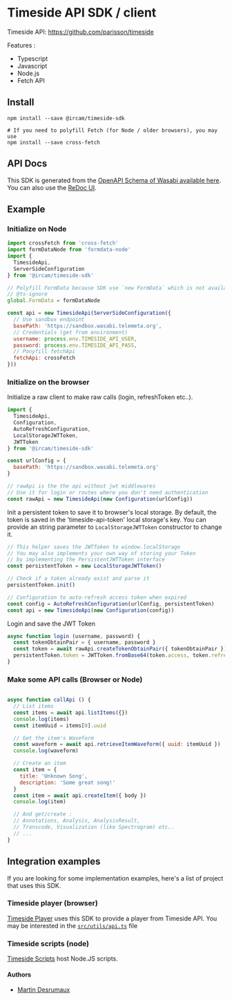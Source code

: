 # Timeside API SDK / client 

Timeside API: https://github.com/parisson/timeside

Features :
- Typescript
- Javascript
- Node.js
- Fetch API

## Install

```
npm install --save @ircam/timeside-sdk

# If you need to polyfill Fetch (for Node / older browsers), you may use
npm install --save cross-fetch
```

## API Docs

This SDK is generated from the [OpenAPI Schema of Wasabi available here](https://sandbox.wasabi.telemeta.org/timeside/api/schema/).    
You can also use the [ReDoc UI](https://sandbox.wasabi.telemeta.org/timeside/api/docs/).

## Example

### Initialize on Node

```javascript
import crossFetch from 'cross-fetch'
import formDataNode from 'formdata-node'
import {
  TimesideApi,
  ServerSideConfiguration
} from '@ircam/timeside-sdk'

// Polyfill FormData because SDK use `new FormData` which is not available in Node.
// @ts-ignore
global.FormData = formDataNode

const api = new TimesideApi(ServerSideConfiguration({
  // Use sandbox endpoint
  basePath: 'https://sandbox.wasabi.telemeta.org',
  // Credentials (get from environment)
  username: process.env.TIMESIDE_API_USER,
  password: process.env.TIMESIDE_API_PASS,
  // Ponyfill fetchApi
  fetchApi: crossFetch
}))
```

### Initialize on the browser

Initialize a raw client to make raw calls (login, refreshToken etc..).

```javascript
import {
  TimesideApi,
  Configuration,
  AutoRefreshConfiguration,
  LocalStorageJWTToken,
  JWTToken
} from '@ircam/timeside-sdk'

const urlConfig = {
  basePath: 'https://sandbox.wasabi.telemeta.org'
}

// rawApi is the the api without jwt middlewares
// Use it for login or routes where you don't need authentication
const rawApi = new TimesideApi(new Configuration(urlConfig))
```

Init a persistent token to save it to browser's local storage.
By default, the token is saved in the 'timeside-api-token' local storage's key. You can provide an string parameter to `LocalStorageJWTToken` constructor to change it.

```javascript
// This helper saves the JWTToken to window.localStorage
// You may also implements your own way of storing your Token
// by implementing the PersistentJWTToken interface
const persistentToken = new LocalStorageJWTToken()

// Check if a token already exist and parse it
persistentToken.init()

// Configuration to auto-refresh access token when expired
const config = AutoRefreshConfiguration(urlConfig, persistentToken)
const api = new TimesideApi(new Configuration(config))
```

Login and save the JWT Token

```javascript
async function login (username, password) {
  const tokenObtainPair = { username, password }
  const token = await rawApi.createTokenObtainPair({ tokenObtainPair })
  persistentToken.token = JWTToken.fromBase64(token.access, token.refresh)
}
```

### Make some API calls (Browser or Node)

```javascript

async function callApi () {
  // List items
  const items = await api.listItems({})
  console.log(items)
  const itemUuid = items[0].uuid

  // Get the item's Waveform
  const waveform = await api.retrieveItemWaveform({ uuid: itemUuid })
  console.log(waveform)

  // Create an item
  const item = {
    title: 'Unknown Song',
    description: 'Some great song!'
  }
  const item = await api.createItem({ body })
  console.log(item)

  // And get/create :
  // Annotations, Analysis, AnalysisResult,
  // Transcode, Visualization (like Spectrogram) etc..
  // ...
}
```


## Integration examples

If you are looking for some implementation examples, here's a list of project that uses this SDK.

### Timeside player (browser)

[Timeside Player](https://github.com/Ircam-Web/timeside-player/) uses this SDK to provide a player from Timeside API.
You may be interested in the [`src/utils/api.ts`](https://github.com/Ircam-Web/timeside-player/blob/master/src/utils/api.ts) file

### Timeside scripts (node)

[Timeside Scripts](https://github.com/Ircam-Web/timeside-scripts) host Node.JS scripts.

#### Authors

- [Martin Desrumaux](https://github.com/gnuletik)
